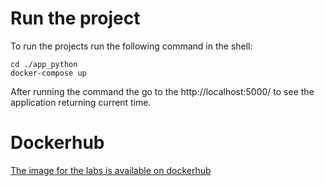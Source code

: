 # Run the project

To run the projects run the following command in the shell:

```shell
cd ./app_python
docker-compose up
```

After running the command the go to the http://localhost:5000/ to see the application returning current time. 

# Dockerhub

[The image for the labs is available on dockerhub](https://hub.docker.com/r/sitiritis/devops_lab_1-2)
